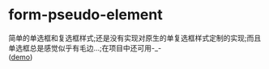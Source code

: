 # form-pseudo-element
简单的单选框和复选框样式;还是没有实现对原生的单复选框样式定制的实现;而且单选框总是感觉似乎有毛边...;在项目中还可用-_-   
 ([demo](https://liyongleihf2006.github.io/form-pseudo-element/))
